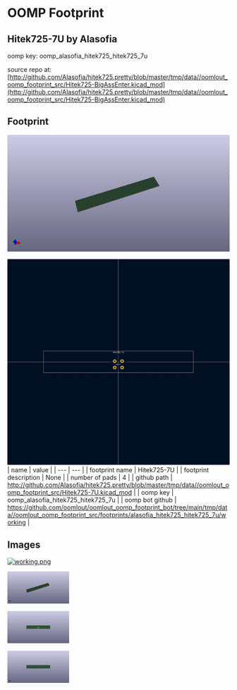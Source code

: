 # OOMP Footprint  
## Hitek725-7U  by Alasofia  
  
oomp key: oomp_alasofia_hitek725_hitek725_7u  
  
source repo at: [http://github.com/Alasofia/hitek725.pretty/blob/master/tmp/data//oomlout_oomp_footprint_src/Hitek725-BigAssEnter.kicad_mod](http://github.com/Alasofia/hitek725.pretty/blob/master/tmp/data//oomlout_oomp_footprint_src/Hitek725-BigAssEnter.kicad_mod)  
## Footprint  
  
[![working_kicad_pcb_3d.png](working_kicad_pcb_3d_600.png)](working_kicad_pcb_3d.png)  
  
[![working.png](working_600.png)](working.png)  
| name | value | 
| --- | --- | 
| footprint name | Hitek725-7U | 
| footprint description | None | 
| number of pads | 4 | 
| github path | http://github.com/Alasofia/hitek725.pretty/blob/master/tmp/data//oomlout_oomp_footprint_src/Hitek725-7U.kicad_mod | 
| oomp key | oomp_alasofia_hitek725_hitek725_7u | 
| oomp bot github | https://github.com/oomlout/oomlout_oomp_footprint_bot/tree/main/tmp/data//oomlout_oomp_footprint_src/footprints/alasofia_hitek725_hitek725_7u/working | 
## Images  
  
[![working.png](working_140.png)](working.png)  
  
[![working_kicad_pcb_3d.png](working_kicad_pcb_3d_140.png)](working_kicad_pcb_3d.png)  
  
[![working_kicad_pcb_3d_back.png](working_kicad_pcb_3d_back_140.png)](working_kicad_pcb_3d_back.png)  
  
[![working_kicad_pcb_3d_front.png](working_kicad_pcb_3d_front_140.png)](working_kicad_pcb_3d_front.png)  
